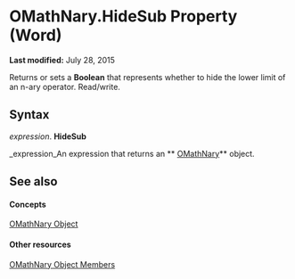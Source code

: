 
# OMathNary.HideSub Property (Word)

 **Last modified:** July 28, 2015

Returns or sets a  **Boolean** that represents whether to hide the lower limit of an n-ary operator. Read/write.

## Syntax

 _expression_. **HideSub**

 _expression_An expression that returns an  ** [OMathNary](a1e89e56-2881-7ec3-915d-6a0dff45eab2.md)** object.


## See also


#### Concepts


 [OMathNary Object](a1e89e56-2881-7ec3-915d-6a0dff45eab2.md)
#### Other resources


 [OMathNary Object Members](0d550345-b1c4-d964-effa-f0b294b5a3bc.md)
